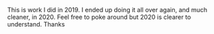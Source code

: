This is work I did in 2019. I ended up doing it all over again, and much cleaner, in 2020. Feel free to poke around but 2020 is clearer to understand. Thanks